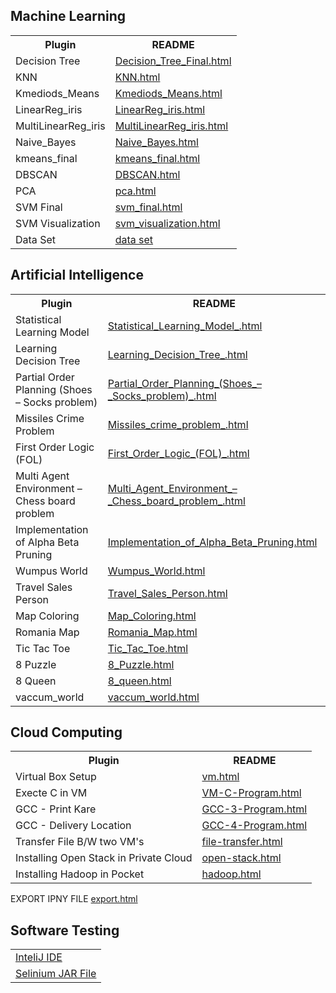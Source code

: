 <html lang="en">
<head>
    <meta charset="UTF-8">
    <meta name="viewport" content="width=device-width, initial-scale=1.0">
    <title>README</title>
</head>
<body>

<h2>Machine Learning</h2>
<table>
  <tr>
    <th>Plugin</th>
    <th>README</th>
  </tr>
  <tr>
    <td>Decision Tree</td>
    <td><a href="ml/Decision_Tree_Final.html">Decision_Tree_Final.html</a></td>
  </tr>
  <tr>
    <td>KNN</td>
    <td><a href="ml/KNN.html">KNN.html</a></td>
  </tr>
  <tr>
    <td>Kmediods_Means</td>
    <td><a href="ml/Kmediods_Means.html">Kmediods_Means.html</a></td>
  </tr>
  <tr>
    <td>LinearReg_iris</td>
    <td><a href="ml/LinearReg_iris.html">LinearReg_iris.html</a></td>
  </tr>
  <tr>
    <td>MultiLinearReg_iris</td>
    <td><a href="ml/MultiLinearReg_iris.html">MultiLinearReg_iris.html</a></td>
  </tr>
  <tr>
    <td>Naive_Bayes</td>
    <td><a href="ml/Naive_Bayes.html">Naive_Bayes.html</a></td>
  </tr>

  <tr>
    <td>kmeans_final</td>
    <td><a href="ml/kmeans_final.html">kmeans_final.html</a></td>
  </tr>
    <tr>
    <td>DBSCAN</td>
    <td><a href="ml/DBSCAN.html">DBSCAN.html</a></td>
  </tr>
    <tr>
    <td>PCA</td>
    <td><a href="ml/pca.html">pca.html</a></td>
  </tr>
    <tr>
    <td>SVM Final</td>
    <td><a href="ml/svm_final.html">svm_final.html</a></td>
  </tr>
<tr>
    <td>SVM Visualization</td>
    <td><a href="ml/svm_visualization.html">svm_visualization.html</a></td>
  </tr>
  <tr>
    <td>Data Set</td>
    <td><a href="ml/data/">data set</a></td>
  </tr>
</table>

<h2>Artificial Intelligence</h2>
<table>
  <tr>
    <th>Plugin</th>
    <th>README</th>
  </tr>
  <tr>
    <td>Statistical Learning Model</td>
    <td><a href="ai/Statistical_Learning_Model_.html">Statistical_Learning_Model_.html</a></td>
  </tr>
  <tr>
    <td>Learning Decision Tree</td>
    <td><a href="ai/Learning_Decision_Tree_.html">Learning_Decision_Tree_.html</a></td>
  </tr>
  <tr>
    <td>Partial Order Planning (Shoes – Socks problem)</td>
    <td><a href="ai/Partial_Order_Planning_(Shoes_–_Socks_problem)_.html">Partial_Order_Planning_(Shoes_–_Socks_problem)_.html</a></td>
  </tr>
  <tr>
    <td>Missiles Crime Problem</td>
    <td><a href="ai/Missiles_crime_problem_.html">Missiles_crime_problem_.html</a></td>
  </tr>
  <tr>
    <td>First Order Logic (FOL)</td>
    <td><a href="ai/First_Order_Logic_(FOL)_.html">First_Order_Logic_(FOL)_.html</a></td>
  </tr>
  <tr>
    <td>Multi Agent Environment – Chess board problem</td>
    <td><a href="ai/Multi_Agent_Environment_–_Chess_board_problem_.html">Multi_Agent_Environment_–_Chess_board_problem_.html</a></td>
</tr>
<tr>
    <td>Implementation of Alpha Beta Pruning</td>
    <td><a href="ai/Implementation_of_Alpha_Beta_Pruning.html">Implementation_of_Alpha_Beta_Pruning.html</a></td>
</tr>
<tr>
    <td>Wumpus World</td>
    <td><a href="ai/Wumpus_World.html">Wumpus_World.html</a></td>
</tr>
<tr>
    <td>Travel Sales Person</td>
    <td><a href="ai/Travel_Sales_Person.html">Travel_Sales_Person.html</a></td>
</tr>
<tr>
    <td>Map Coloring</td>
    <td><a href="ai/Map_Coloring.html">Map_Coloring.html</a></td>
</tr>
<tr>
    <td>Romania Map</td>
    <td><a href="ai/Romania_Map.html">Romania_Map.html</a></td>
</tr>
<tr>
    <td>Tic Tac Toe</td>
    <td><a href="ai/Tic_Tac_Toe.html">Tic_Tac_Toe.html</a></td>
</tr>
<tr>
    <td>8 Puzzle</td>
    <td><a href="ai/8_Puzzle.html">8_Puzzle.html</a></td>
</tr>
<tr>
    <td>8 Queen</td>
    <td><a href="ai/8_queen.html">8_queen.html</a></td>
</tr>
<tr>
    <td>vaccum_world</td>
    <td><a href="ai/vaccum_world.html">vaccum_world.html</a></td>
</tr>

</table>

<h2>Cloud Computing</h2>
<table>
  <tr>
    <th>Plugin</th>
    <th>README</th>
  </tr>
<tr>
    <td>Virtual Box Setup</td>
    <td><a href="cc/vm.html">vm.html</a></td>
</tr>
<tr>
    <td>Execte C in VM</td>
    <td><a href="cc/vm-c.html">VM-C-Program.html</a></td>
</tr>

<tr>
    <td>GCC - Print Kare</td>
    <td><a href="cc/gcc-3.html">GCC-3-Program.html</a></td>
</tr>
<tr>
    <td>GCC - Delivery Location</td>
    <td><a href="cc/gcc-4.html">GCC-4-Program.html</a></td>
</tr>
<tr>
    <td>Transfer File B/W two VM's</td>
    <td><a href="cc/file-transfer.html">file-transfer.html</a></td>
</tr>
<tr>
    <td>Installing Open Stack in Private Cloud</td>
    <td><a href="cc/open-stack.html">open-stack.html</a></td>
</tr>
<tr>
    <td>Installing Hadoop in Pocket</td>
    <td><a href="cc/hadoop.html">hadoop.html</a></td>
</tr>

</table>
  <tr>
    <td>EXPORT IPNY FILE</td>
    <td><a href="ml/export.html">export.html</a></td>
  </tr>

<h2>Software Testing</h2>

<table>
<tr>
<td>
<a href="https://download-cdn.jetbrains.com/idea/ideaIC-2024.1.exe">InteliJ IDE</a>
</td>
</tr>
<tr>
<td>
<a href="https://github.com/SeleniumHQ/selenium/releases/download/selenium-4.19.0/selenium-server-4.19.1.jar">Selinium JAR File
</a>
</td>
</tr>

</table>
</body>
</html>
